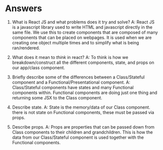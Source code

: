 # Answers

1.  What is React JS and what problems does it try and solve?
    A: React JS is a javascript library used to write HTML and javascript directly in the same file. We use this to create components that are composed of many components that can be placed on webpages. It is used when we are creating one object multiple times and to simplify what is being ran/rendered.

1.  What does it mean to _think_ in react?
    A: To think is how we breakdown/construct all the different components, state, and props on our app/class component.

1.  Briefly describe some of the differences between a Class/Stateful component and a Functional/Presentational component.
    A: Class/Stateful components have states and many Functional components within. Functional components are doing just one thing and returning some JSX to the Class component.

1.  Describe state.
    A: State is the memory/data of our Class component. there is not state on Functional components, these must be passed via props.

1.  Describe props.
    A: Props are properties that can be passed down from Class components to their children and grandchildren. This is how the data from our Class/Stateful component is used together with the Functional components.